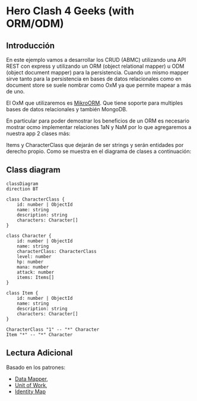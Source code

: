 # Hero Clash 4 Geeks (with ORM/ODM)

## Introducción

En este ejemplo vamos a desarrollar los CRUD (ABMC) utilizando una API REST con express y utilizando un ORM (object relational mapper) u ODM (object document mapper) para la persistencia. Cuando un mismo mapper sirve tanto para la persistencia en bases de datos relacionales como en document store se suele nombrar como OxM ya que permite mapear a más de uno.

El OxM que utilizaremos es [MikroORM](https://mikro-orm.io/). Que tiene soporte para multiples bases de datos relacionales y también MongoDB.

En particular para poder demostrar los beneficios de un ORM es necesario mostrar ocmo implementar relaciones 1aN y NaM por lo que agregaremos a nuestra app 2 clases más:

Items y CharacterClass que dejarán de ser strings y serán entidades por derecho propio. Como se muestra en el diagrama de clases a continuación:

## Class diagram

```mermaid
classDiagram
direction BT

class CharacterClass {
    id: number | ObjectId
    name: string
    description: string
    characters: Character[]
}

class Character {
    id: number | ObjectId
    name: string
    characterClass: CharacterClass
    level: number
    hp: number
    mana: number
    attack: number
    items: Items[]
}

class Item {
    id: number | ObjectId
    name: string
    description: string
    characters: Character[]
}

CharacterClass "1" -- "*" Character
Item "*" -- "*" Character
```

## Lectura Adicional

Basado en los patrones:

- [Data Mapper](https://www.martinfowler.com/eaaCatalog/dataMapper.html),
- [Unit of Work](https://mikro-orm.io/docs/unit-of-work),
- [Identity Map](https://mikro-orm.io/docs/identity-map)
